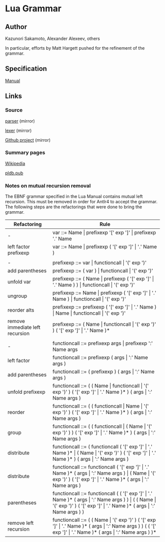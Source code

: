 # Lua Grammar

## Author

Kazunori Sakamoto, Alexander Alexeev, others

In particular, efforts by Matt Hargett pushed for the refinement of the grammar.

## Specification

[Manual](https://www.lua.org/manual/5.4/manual.html)

## Links

### Source

[parser](https://github.com/lua/lua/blob/6baee9ef9d5657ab582c8a4b9f885ec58ed502d0/lparser.c) (mirror)

[lexer](https://github.com/lua/lua/blob/6baee9ef9d5657ab582c8a4b9f885ec58ed502d0/llex.c) (mirror)

[Github project](https://github.com/lua) (mirror)

### Summary pages

[Wikipedia](https://en.wikipedia.org/wiki/Lua_(programming_language))

[pldb.pub](https://pldb.pub/concepts/lua.html)

### Notes on mutual recursion removal
The EBNF grammar specified in the Lua Manual contains
mutual left recursion. This must be removed in order for
Antlr4 to accept the grammar. The following steps are the
refactorings that were done to bring the grammar.


| Refactoring | Rule |
| ---| --- |
| - | var ::= Name &vert; prefixexp '[' exp ']' &vert; prefixexp '.' Name |
| left factor prefixexp | var ::=  Name &vert; prefixexp ( '[' exp ']' &vert; '.' Name ) |
| | |
| - | prefixexp ::= var &vert; functioncall &vert; '(' exp ')' |
| add parentheses | prefixexp ::= ( var ) &vert; functioncall &vert; '(' exp ')' |
| unfold var | prefixexp ::= ( Name &vert; prefixexp ( '[' exp ']' &vert; '.' Name ) ) &vert; functioncall &vert; '(' exp ')' |
| ungroup | prefixexp ::= Name &vert; prefixexp ( '[' exp ']' &vert; '.' Name ) &vert; functioncall &vert; '(' exp ')' |
| reorder alts | prefixexp ::= prefixexp ( '[' exp ']' &vert; '.' Name ) &vert; Name &vert; functioncall &vert; '(' exp ')' |
| remove immediate left recursion | prefixexp ::= ( Name &vert; functioncall &vert; '(' exp ')' ) ( '[' exp ']' &vert; '.' Name )* |
| | |
| - | functioncall ::=  prefixexp args &vert; prefixexp ':' Name args |
| left factor | functioncall ::= prefixexp ( args &vert; ':' Name args ) |
| add parentheses | functioncall ::= ( prefixexp ) ( args &vert; ':' Name args ) |
| unfold prefixexp | functioncall ::= ( ( Name &vert; functioncall &vert; '(' exp ')' ) ( '[' exp ']' &vert; '.' Name )* ) ( args &vert; ':' Name args ) |
| reorder | functioncall ::= ( ( functioncall &vert; Name &vert; '(' exp ')' ) ( '[' exp ']' &vert; '.' Name )* ) ( args &vert; ':' Name args ) |
| group | functioncall ::= ( ( functioncall &vert; ( Name  &vert; '(' exp ')' ) ) ( '[' exp ']' &vert; '.' Name )* ) ( args &vert; ':' Name args ) |
| distribute | functioncall ::= ( functioncall ( '[' exp ']' &vert; '.' Name )* &vert; ( Name  &vert; '(' exp ')' ) ( '[' exp ']' &vert; '.' Name )* ) ( args &vert; ':' Name args ) |
| distribute | functioncall ::= functioncall ( '[' exp ']' &vert; '.' Name )* ( args &vert; ':' Name args ) &vert; ( Name  &vert; '(' exp ')' ) ( '[' exp ']' &vert; '.' Name )* ( args &vert; ':' Name args ) |
| parentheses | functioncall ::= functioncall ( ( '[' exp ']' &vert; '.' Name )* ( args &vert; ':' Name args ) ) &vert; ( ( Name  &vert; '(' exp ')' ) ( '[' exp ']' &vert; '.' Name )* ( args &vert; ':' Name args ) ) |
| remove left recursion | functioncall ::= ( ( Name  &vert; '(' exp ')' ) ( '[' exp ']' &vert; '.' Name )* ( args &vert; ':' Name args ) ) ( ( '[' exp ']' &vert; '.' Name )* ( args &vert; ':' Name args ) )* |

